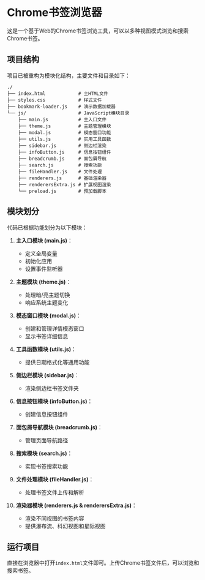 # Chrome书签浏览器

这是一个基于Web的Chrome书签浏览工具，可以以多种视图模式浏览和搜索Chrome书签。

## 项目结构

项目已被重构为模块化结构，主要文件和目录如下：

```
./
├── index.html            # 主HTML文件
├── styles.css            # 样式文件
├── bookmark-loader.js    # 演示数据加载器
└── js/                   # JavaScript模块目录
    ├── main.js           # 主入口文件
    ├── theme.js          # 主题管理模块
    ├── modal.js          # 模态窗口功能
    ├── utils.js          # 实用工具函数
    ├── sidebar.js        # 侧边栏渲染
    ├── infoButton.js     # 信息按钮组件
    ├── breadcrumb.js     # 面包屑导航
    ├── search.js         # 搜索功能
    ├── fileHandler.js    # 文件处理
    ├── renderers.js      # 基础渲染器
    ├── renderersExtra.js # 扩展视图渲染
    └── preload.js        # 预加载脚本
```

## 模块划分

代码已根据功能划分为以下模块：

1. **主入口模块 (main.js)**：
   - 定义全局变量
   - 初始化应用
   - 设置事件监听器

2. **主题模块 (theme.js)**：
   - 处理暗/亮主题切换
   - 响应系统主题变化

3. **模态窗口模块 (modal.js)**：
   - 创建和管理详情模态窗口
   - 显示书签详细信息

4. **工具函数模块 (utils.js)**：
   - 提供日期格式化等通用功能

5. **侧边栏模块 (sidebar.js)**：
   - 渲染侧边栏书签文件夹

6. **信息按钮模块 (infoButton.js)**：
   - 创建信息按钮组件

7. **面包屑导航模块 (breadcrumb.js)**：
   - 管理页面导航路径

8. **搜索模块 (search.js)**：
   - 实现书签搜索功能

9. **文件处理模块 (fileHandler.js)**：
   - 处理书签文件上传和解析

10. **渲染器模块 (renderers.js & renderersExtra.js)**：
    - 渲染不同视图的书签内容
    - 提供瀑布流、科幻视图和星际视图

## 运行项目

直接在浏览器中打开`index.html`文件即可。上传Chrome书签文件后，可以浏览和搜索书签。 